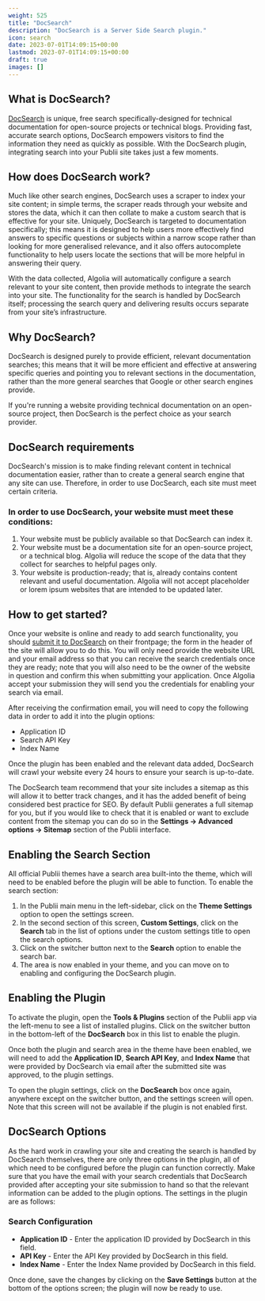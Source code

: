 ```yaml
---
weight: 525
title: "DocSearch"
description: "DocSearch is a Server Side Search plugin."
icon: search
date: 2023-07-01T14:09:15+00:00
lastmod: 2023-07-01T14:09:15+00:00
draft: true
images: []
---
```


## What is DocSearch?

[DocSearch](https://docsearch.algolia.com/) is unique, free search specifically-designed for technical documentation for open-source projects or technical blogs. Providing fast, accurate search options, DocSearch empowers visitors to find the information they need as quickly as possible. With the DocSearch plugin, integrating search into your Publii site takes just a few moments.

## How does DocSearch work?

Much like other search engines, DocSearch uses a scraper to index your site content; in simple terms, the scraper reads through your website and stores the data, which it can then collate to make a custom search that is effective for your site. Uniquely, DocSearch is targeted to documentation specifically; this means it is designed to help users more effectively find answers to specific questions or subjects within a narrow scope rather than looking for more generalised relevance, and it also offers autocomplete functionality to help users locate the sections that will be more helpful in answering their query.

With the data collected, Algolia will automatically configure a search relevant to your site content, then provide methods to integrate the search into your site. The functionality for the search is handled by DocSearch itself; processing the search query and delivering results occurs separate from your site’s infrastructure.

## Why DocSearch?

DocSearch is designed purely to provide efficient, relevant documentation searches; this means that it will be more efficient and effective at answering specific queries and pointing you to relevant sections in the documentation, rather than the more general searches that Google or other search engines provide.

If you're running a website providing technical documentation on an open-source project, then DocSearch is the perfect choice as your search provider.

## DocSearch requirements

DocSearch's mission is to make finding relevant content in technical documentation easier, rather than to create a general search engine that any site can use. Therefore, in order to use DocSearch, each site must meet certain criteria.

### In order to use DocSearch, your website must meet these conditions:

1. Your website must be publicly available so that DocSearch can index it.
2. Your website must be a documentation site for an open-source project, or a technical blog. Algolia will reduce the scope of the data that they collect for searches to helpful pages only.
3. Your website is production-ready; that is, already contains content relevant and useful documentation. Algolia will not accept placeholder or lorem ipsum websites that are intended to be updated later.

## How to get started?

Once your website is online and ready to add search functionality, you should [submit it to DocSearch](https://docsearch.algolia.com/apply/) on their frontpage; the form in the header of the site will allow you to do this. You will only need provide the website URL and your email address so that you can receive the search credentials once they are ready; note that you will also need to be the owner of the website in question and confirm this when submitting your application. Once Algolia accept your submission they will send you the credentials for enabling your search via email.

After receiving the confirmation email, you will need to copy the following data in order to add it into the plugin options:

- Application ID
- Search API Key
- Index Name

Once the plugin has been enabled and the relevant data added, DocSearch will crawl your website every 24 hours to ensure your search is up-to-date.

The DocSearch team recommend that your site includes a sitemap as this will allow it to better track changes, and it has the added benefit of being considered best practice for SEO. By default Publii generates a full sitemap for you, but if you would like to check that it is enabled or want to exclude content from the sitemap you can do so in the **Settings → Advanced options → Sitemap** section of the Publii interface.

## Enabling the Search Section

All official Publii themes have a search area built-into the theme, which will need to be enabled before the plugin will be able to function. To enable the search section:

1. In the Publii main menu in the left-sidebar, click on the **Theme Settings** option to open the settings screen.
2. In the second section of this screen, **Custom Settings**, click on the **Search** tab in the list of options under the custom settings title to open the search options.
3. Click on the switcher button next to the **Search** option to enable the search bar.
4. The area is now enabled in your theme, and you can move on to enabling and configuring the DocSearch plugin.

## Enabling the Plugin

To activate the plugin, open the **Tools & Plugins** section of the Publii app via the left-menu to see a list of installed plugins. Click on the switcher button in the bottom-left of the **DocSearch** box in this list to enable the plugin.

Once both the plugin and search area in the theme have been enabled, we will need to add the **Application ID**, **Search API Key**, and **Index Name** that were provided by DocSearch via email after the submitted site was approved, to the plugin settings.

To open the plugin settings, click on the **DocSearch** box once again, anywhere except on the switcher button, and the settings screen will open. Note that this screen will not be available if the plugin is not enabled first.

## DocSearch Options

As the hard work in crawling your site and creating the search is handled by DocSearch themselves, there are only three options in the plugin, all of which need to be configured before the plugin can function correctly. Make sure that you have the email with your search credentials that DocSearch provided after accepting your site submission to hand so that the relevant information can be added to the plugin options. The settings in the plugin are as follows:

### Search Configuration

- **Application ID** - Enter the application ID provided by DocSearch in this field.
- **API Key** - Enter the API Key provided by DocSearch in this field.
- **Index Name** - Enter the Index Name provided by DocSearch in this field.

Once done, save the changes by clicking on the **Save Settings** button at the bottom of the options screen; the plugin will now be ready to use.